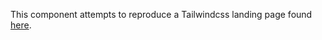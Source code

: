 This component attempts to reproduce a Tailwindcss landing page found [here](https://tailwindui.com/components/marketing/page-examples/landing-pages).
